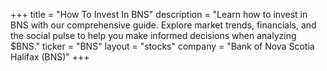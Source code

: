 +++
title = "How To Invest In BNS"
description = "Learn how to invest in BNS with our comprehensive guide. Explore market trends, financials, and the social pulse to help you make informed decisions when analyzing $BNS."
ticker = "BNS"
layout = "stocks"
company = "Bank of Nova Scotia Halifax (BNS)"
+++


